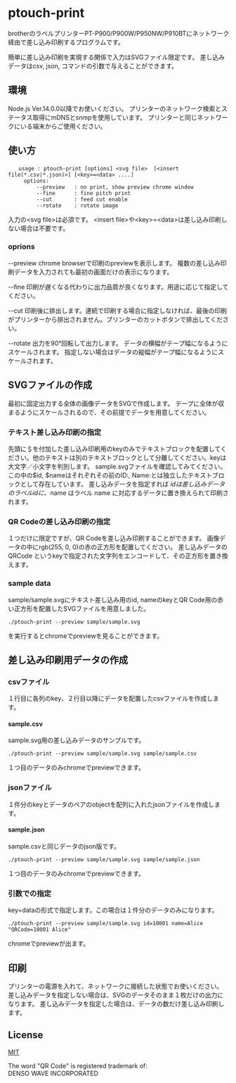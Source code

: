 # ptouch-print

brotherのラベルプリンターPT-P900/P900W/P950NW/P910BTにネットワーク経由で差し込み印刷するプログラムです。

簡単に差し込み印刷を実現する関係で入力はSVGファイル限定です。
差し込みデータはcsv, json, コマンドの引数で与えることができます。

## 環境
Node.js Ver.14.0.0以降でお使いください。
プリンターのネットワーク検索とステータス取得にmDNSとsnmpを使用しています。
プリンターと同じネットワークにいる端末からご使用ください。

## 使い方

```
　　usage : ptouch-print [options] <svg file>  [<insert file(*.csv|*.json)>] [<key>=<data> ....]
     options:
         --preview   : no print, show preview chrome window
         --fine      : fine pitch print
         --cut       : feed cut enable
         --rotate    : rotate image
```

入力の\<svg file\>は必須です。
\<insert file\>や\<key\>=\<data\>は差し込み印刷しない場合は不要です。

### oprions
 \-\-preview
    chrome browserで印刷のpreviewを表示します。
    複数の差し込み印刷データを入力されても最初の画面だけの表示になります。

  \-\-fine
     印刷が遅くなる代わりに出力品質が良くなります。用途に応じて指定してください。
     
  \-\-cut
     印刷後に排出します。連続で印刷する場合に指定しなければ、最後の印刷がプリンターから排出されません。プリンターのカットボタンで排出してください。

  \-\-rotate
      出力を90°回転して出力します。
      データの横幅がテープ幅になるようにスケールされます。
      指定しない場合はデータの縦幅がテープ幅になるようにスケールされます。
      
## SVGファイルの作成
最初に固定出力する全体の画像データをSVGで作成します。
テープに全体が収まるようにスケールされるので、その前提でデータを用意してください。

### テキスト差し込み印刷の指定
先頭に＄を付加した差し込み印刷用のkeyのみでテキストブロックを配置してください。他のテキストは別のテキストブロックとして分離してください。keyは大文字／小文字を判別します。
sample.svgファイルを確認してみてください。この中の$id, $nameはそれぞれその前のID:, Name:とは独立したテキストブロックとして存在しています。
 差し込みデータを指定すれば $id は差し込みデータのラベル id に、$name はラベル name  に対応するデータに置き換えられて印刷されます。

### QR Codeの差し込み印刷の指定
１つだけに限定ですが、QR Codeを差し込み印刷することができます。
画像データの中にrgb(255, 0, 0)の赤の正方形を配置してください。
差し込みデータの QRCode というkeyで指定された文字列をエンコードして、その正方形を置き換えます。

### sample data
sample/sample.svgにテキスト差し込み用のid, nameのkeyとQR Code用の赤い正方形を配置したSVGファイルを用意しました。

```
./ptouch-print --preview sample/sample.svg
```
を実行するとchromeでpreviewを見ることができます。

## 差し込み印刷用データの作成

### csvファイル
１行目に各列のkey、２行目以降にデータを配置したcsvファイルを作成します。

#### sample.csv
sample.svg用の差し込みデータのサンプルです。
```
./ptouch-print --preview sample/sample.svg sample/sample.csv
```
１つ目のデータのみchromeでpreviewできます。

### jsonファイル
１件分のkeyとデータのペアのobjectを配列に入れたjsonファイルを作成します。

#### sample.json
sample.csvと同じデータのjson版です。
```
./ptouch-print --preview sample/sample.svg sample/sample.json
```
１つ目のデータのみchromeでpreviewできます。

### 引数での指定
key=dataの形式で指定します。この場合は１件分のデータのみになります。
```
./ptouch-print --preview sample/sample.svg id=10001 name=Alice "QRCode=10001 Alice"
```
chromeでpreviewが出ます。

## 印刷
プリンターの電源を入れて、ネットワークに接続した状態でお使いください。
差し込みデータを指定しない場合は、SVGのデータそのまま１枚だけの出力になります。
差し込みデータを指定した場合は、データの数だけ差し込み印刷します。

## License
[MIT](https://github.com/mnakada/ptouch-print/blob/main/license)


The word "QR Code" is registered trademark of:<br>
DENSO WAVE INCORPORATED
